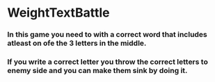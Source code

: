 # WeightTextBattle

### In this game you need to with a correct word that includes atleast on ofe the 3 letters in the middle.
### If you write a correct letter you throw the correct letters to enemy side and you can make them sink by doing it.
